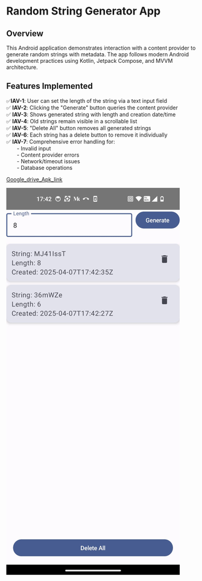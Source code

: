 # Random String Generator App

## Overview
This Android application demonstrates interaction with a content provider to generate random strings with metadata. The app follows modern Android development practices using Kotlin, Jetpack Compose, and MVVM architecture.

## Features Implemented

✅**IAV-1**: User can set the length of the string via a text input field  
✅ **IAV-2**: Clicking the "Generate" button queries the content provider  
✅ **IAV-3**: Shows generated string with length and creation date/time  
✅ **IAV-4**: Old strings remain visible in a scrollable list  
✅ **IAV-5**: "Delete All" button removes all generated strings  
✅ **IAV-6**: Each string has a delete button to remove it individually  
✅ **IAV-7**: Comprehensive error handling for:  
  - Invalid input  
  - Content provider errors  
  - Network/timeout issues  
  - Database operations  

  [Google_drive_Apk_link](https://drive.google.com/file/d/1ZN2CcaV_k_VctqO-ZwCWwY68V0uEOuOm/view?usp=sharing)

![App Screenshot](https://github.com/aman1sr/string-generator-app/blob/main/app/screenshots/screenshot.jpeg?raw=true)
